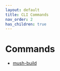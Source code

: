 ```yaml
---
layout: default
title: CLI Commands
nav_order: 2
has_children: true
---
```


# Commands

- [mush-build](commands/build.md)
